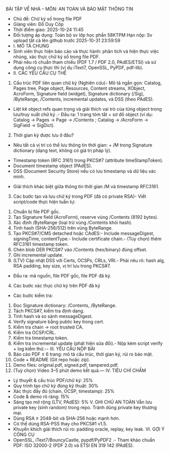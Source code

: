 BÀI TẬP VỀ NHÀ – MÔN: AN TOÀN VÀ BẢO MẬT THÔNG TIN 
- Chủ đề: Chữ ký số trong file PDF 
- Giảng viên: Đỗ Duy Cốp 
- Thời điểm giao: 2025-10-24 11:45 
- Đối tượng áp dụng: Toàn bộ sv lớp học phần 58KTPM Hạn nộp: Sv upload tất cả lên github trước 2025-10-31 23:59:59
- I. MÔ TẢ CHUNG
-  Sinh viên thực hiện báo cáo và thực hành: phân tích và hiện thực việc nhúng, xác thực chữ ký số trong file PDF. 
- Phải nêu rõ chuẩn tham chiếu (PDF 1.7 / PDF 2.0, PAdES/ETSI) và sử dụng công cụ thực thi (ví dụ iText7, OpenSSL, PyPDF, pdf-lib).
- II. CÁC YÊU CẦU CỤ THỂ
1) Cấu trúc PDF liên quan chữ ký (Nghiên cứu)- Mô tả ngắn gọn: Catalog, Pages tree, Page object, Resources, Content streams, XObject, AcroForm, Signature field (widget), Signature dictionary (/Sig), /ByteRange, /Contents, incremental updates, và DSS (theo PAdES).
- Liệt kê object refs quan trọng và giải thích vai trò của từng object trong lưu/truy xuất chữ ký
.- Đầu ra: 1 trang tóm tắt + sơ đồ object (ví dụ: Catalog → Pages → Page → /Contents ; Catalog → /AcroForm → SigField → SigDict).
2) Thời gian ký được lưu ở đâu?
- Nêu tất cả vị trí có thể lưu thông tin thời gian: + /M trong Signature dictionary (dạng text, không có giá trị pháp lý).
 + Timestamp token (RFC 3161) trong PKCS#7 (attribute timeStampToken). 
+ Document timestamp object (PAdES). 
+ DSS (Document Security Store) nếu có lưu timestamp và dữ liệu xác minh.
- Giải thích khác biệt giữa thông tin thời gian /M và timestamp RFC3161.
 3) Các bước tạo và lưu chữ ký trong PDF (đã có private RSA)- Viết script/code thực hiện tuần tự:
 1. Chuẩn bị file PDF gốc. 
2. Tạo Signature field (AcroForm), reserve vùng /Contents (8192 bytes). 
3. Xác định /ByteRange (loại trừ vùng /Contents khỏi hash). 
4. Tính hash (SHA-256/512) trên vùng ByteRange. 
5. Tạo PKCS#7/CMS detached hoặc CAdES:- Include messageDigest, signingTime, contentType.- Include certificate chain.- (Tùy chọn) thêm RFC3161 timestamp token.
 6. Chèn blob DER PKCS#7 vào /Contents (hex/binary) đúng offset.
 7. Ghi incremental update. 
8. (LTV) Cập nhật DSS với Certs, OCSPs, CRLs, VRI.- Phải nêu rõ: hash alg, RSA padding, key size, vị trí lưu trong PKCS#7.
- Đầu ra: mã nguồn, file PDF gốc, file PDF đã ký. 
4) Các bước xác thực chữ ký trên PDF đã ký
- Các bước kiểm tra: 
1. Đọc Signature dictionary: /Contents, /ByteRange.
 2. Tách PKCS#7, kiểm tra định dạng.
 3. Tính hash và so sánh messageDigest.
 4. Verify signature bằng public key trong cert. 
5. Kiểm tra chain → root trusted CA. 
6. Kiểm tra OCSP/CRL. 
7. Kiểm tra timestamp token. 
8. Kiểm tra incremental update (phát hiện sửa đổi).- Nộp kèm script verify + log kiểm thử.-- III. YÊU CẦU NỘP BÀI
 1. Báo cáo PDF ≤ 6 trang: mô tả cấu trúc, thời gian ký, rủi ro bảo mật.
 2. Code + README (Git repo hoặc zip).
 3. Demo files: original.pdf, signed.pdf, tampered.pdf.
 4. (Tuỳ chọn) Video 3–5 phút demo kết quả.—
IV. TIÊU CHÍ CHẤM
- Lý thuyết & cấu trúc PDF/chữ ký: 25%
- Quy trình tạo chữ ký đúng kỹ thuật: 30%
- Xác thực đầy đủ (chain, OCSP, timestamp): 25%
- Code & demo rõ ràng: 15%
- Sáng tạo mở rộng (LTV, PAdES): 5% 
V. GHI CHÚ AN TOÀN
 Vẫn lưu private key (sinh random) trong repo. Tránh dùng private key thương mại.
- Dùng RSA ≥ 2048-bit và SHA-256 hoặc mạnh hơn.
- Có thể dùng RSA-PSS thay cho PKCS#1 v1.5.
- Khuyến khích giải thích rủi ro: padding oracle, replay, key leak.
 VI. GỢI Ý CÔNG CỤ
- OpenSSL, iText7/BouncyCastle, pypdf/PyPDF2
.- Tham khảo chuẩn PDF: ISO 32000-2 (PDF 2.0) và ETSI EN 319 142 (PAdES).
